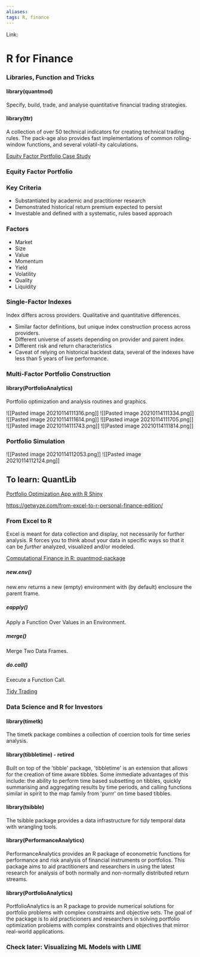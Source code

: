 ```yaml
---
aliases:
tags: R, finance
---
```

Link:

# R for Finance

### Libraries, Function and Tricks

#### library(quantmod)
Specify, build, trade, and analyse quantitative financial trading strategies.

#### library(ttr)
A collection of over 50 technical indicators for creating technical trading rules. The pack-age also provides fast implementations of common rolling-window functions, and several volatil-ity calculations.



[Equity Factor Portfolio Case Study](https://www.youtube.com/watch?v=IAz1M16Mtlg) 
### Equity Factor Portfolio

###  Key Criteria
* Substantiated by academic and practitioner research
* Demonstrated historical return premium expected to persist
* Investable and defined with a systematic, rules based approach

### Factors
* Market
* Size
* Value
* Momentum
* Yield
* Volatility
* Quality
* Liquidity

### Single-Factor Indexes
Index differs across providers. Qualitative and quantitative differences.
* Similar factor definitions, but unique index construction process across providers.
* Different universe of assets depending on provider and parent index.
* Different risk and return characteristics
* Caveat of relying on historical backtest data, several of the indexes have less than 5 years of live performance.

### Multi-Factor Portfolio Construction

#### library(PortfolioAnalytics)
Portfolio optimization and analysis routines and graphics.

![[Pasted image 20210114111316.png]]
![[Pasted image 20210114111334.png]]
![[Pasted image 20210114111614.png]]
![[Pasted image 20210114111705.png]]
![[Pasted image 20210114111743.png]]
![[Pasted image 20210114111814.png]]

### Portfolio Simulation
![[Pasted image 20210114112053.png]]
![[Pasted image 20210114112124.png]]

## To learn: QuantLib

[Portfolio Optimization App with R Shiny](https://www.youtube.com/watch?v=wj8hNQNFlPI)

https://getwyze.com/from-excel-to-r-personal-finance-edition/
### From Excel to R
Excel is meant for data collection and display, not necessarily for further analysis.
R forces you to think about your data in specific ways so that it can be _further_ analyzed, visualized and/or modeled.

[Computational Finance in R: quantmod-package](https://www.youtube.com/watch?v=K3nOpzEfVwE)

##### new.env()
new.env returns a new (empty) environment with (by default) enclosure the parent frame.

##### eapply()
Apply a Function Over Values in an Environment.

##### merge()
Merge Two Data Frames.

##### do.call()
Execute a Function Call.


[Tidy Trading](https://www.youtube.com/watch?v=krdgh0e2t6g)
### Data Science and R for Investors

#### library(timetk)
The timetk package combines a collection of coercion tools for time series analysis.

#### library(tibbletime) - retired
Built on top of the 'tibble' package, 'tibbletime' is an extension that allows for the creation of time aware tibbles. Some immediate advantages of this include: the ability to perform time based subsetting on tibbles, quickly summarising and aggregating results by time periods, and calling functions similar in spirit to the map family from 'purrr' on time based tibbles.

#### library(tsibble)
The tsibble package provides a data infrastructure for tidy temporal data with wrangling tools.

#### library(PerformanceAnalytics)
PerformanceAnalytics provides an R package of econometric functions for performance and risk analysis of financial instruments or portfolios. This package aims to aid practitioners and researchers in using the latest research for analysis of both normally and non-normally distributed return streams.

#### library(PortfolioAnalytics)
PortfolioAnalytics is an R package to provide numerical solutions for portfolio problems with complex constraints and objective sets. The goal of the package is to aid practicioners and researchers in solving portfolio optimization problems with complex constraints and objectives that mirror real-world applications.

### Check later: Visualizing ML Models with LIME
